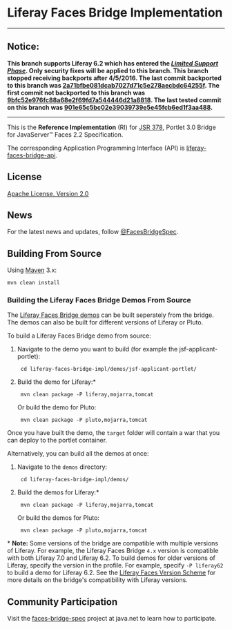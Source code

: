 # Liferay Faces Bridge Implementation

---

## Notice:

**This branch supports Liferay 6.2 which has entered the [*Limited Support Phase*](https://www.liferay.com/subscription-services/end-of-life/liferay-portal). Only security fixes will be applied to this branch. This branch stopped receiving backports after 4/5/2016. The last commit backported to this branch was [2a71bfbe081dcab7027d71c5e278aecbdc64255f](https://github.com/liferay/liferay-faces-bridge-impl/commit/2a71bfbe081dcab7027d71c5e278aecbdc64255f).  The first commit not backported to this branch was [9bfc52e976fc88a68e2f69fd7a544446d21a8818](https://github.com/liferay/liferay-faces-bridge-impl/commit/9bfc52e976fc88a68e2f69fd7a544446d21a8818). The last tested commit on this branch was [901e65c5bc02e39039739e5e45fcb6ed1f3aa488](https://github.com/liferay/liferay-faces-bridge-impl/commit/901e65c5bc02e39039739e5e45fcb6ed1f3aa488).**

---

This is the **Reference Implementation** (RI) for [JSR 378](https://www.jcp.org/en/jsr/detail?id=378), Portlet 3.0
Bridge for JavaServer&trade; Faces 2.2 Specification.

The corresponding Application Programming Interface (API) is
[liferay-faces-bridge-api](https://github.com/liferay/liferay-faces-bridge-api).

## License

[Apache License, Version 2.0](http://www.apache.org/licenses/LICENSE-2.0)

## News

For the latest news and updates, follow [@FacesBridgeSpec](https://twitter.com/FacesBridgeSpec).

## Building From Source

Using [Maven](https://maven.apache.org/) 3.x:

	mvn clean install

### Building the Liferay Faces Bridge Demos From Source

The [Liferay Faces Bridge demos](https://github.com/liferay/liferay-faces-bridge-impl/tree/master/demos) can be built seperately from the bridge. The demos can also be built for different versions of Liferay or Pluto.

To build a Liferay Faces Bridge demo from source:

1. Navigate to the demo you want to build (for example the jsf-applicant-portlet):

		cd liferay-faces-bridge-impl/demos/jsf-applicant-portlet/

2. Build the demo for Liferay:*

		mvn clean package -P liferay,mojarra,tomcat

	Or build the demo for Pluto:

		mvn clean package -P pluto,mojarra,tomcat

Once you have built the demo, the `target` folder will contain a war that you can deploy to the portlet container.

Alternatively, you can build all the demos at once:

1. Navigate to the `demos` directory:

		cd liferay-faces-bridge-impl/demos/

2. Build the demos for Liferay:*

		mvn clean package -P liferay,mojarra,tomcat

	Or build the demos for Pluto:

		mvn clean package -P pluto,mojarra,tomcat

\* **Note:** Some versions of the bridge are compatible with multiple versions of Liferay. For example, the Liferay Faces Bridge `4.x` version is compatible with both Liferay 7.0 and Liferay 6.2. To build demos for older versions of Liferay, specify the version in the profile. For example, specify `-P liferay62` to build a demo for Liferay 6.2. See the [Liferay Faces Version Scheme](https://dev.liferay.com/develop/tutorials/-/knowledge_base/6-2/understanding-the-liferay-faces-version-scheme#liferay-faces-version-scheme-for-releases-after-liferay-faces-ga6) for more details on the bridge's compatibility with Liferay versions.

## Community Participation

Visit the [faces-bridge-spec](https://java.net/projects/faces-bridge-spec) project at java.net to learn how to
participate.